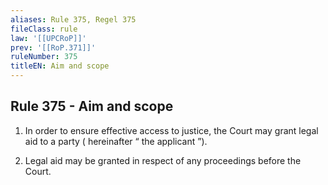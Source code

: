 ```yaml
---
aliases: Rule 375, Regel 375
fileClass: rule
law: '[[UPCRoP]]'
prev: '[[RoP.371]]'
ruleNumber: 375
titleEN: Aim and scope
---
```


## Rule 375 - Aim and scope

1. In order to ensure effective access to justice, the Court may grant legal aid  to a party ( hereinafter “ the applicant ”). 

2. Legal aid may be granted in respect of any proceedings before the Court.